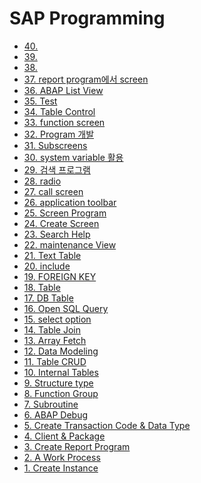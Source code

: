 # SAP Programming
- [40. ]()
- [39. ]()
- [38. ](https://www.notion.so/37-f230d1b74f1b426c8df764566d42708b)
- [37. report program에서 screen](https://www.notion.so/36-ca31e6c5fa1a4949bc2d0a26d2dea6b6)
- [36. ABAP List View](https://www.notion.so/35-0292a2c23b29406191c519fd8f63dc6d)
- [35. Test]()
- [34. Table Control](https://www.notion.so/34-ae59b73cf6914450bc22cb3dc293534e)
- [33. function screen ](https://www.notion.so/33-function-screen-0eef4dba34244548a6178c95ba14cc63)
- [32. Program 개발 ]()
- [31. Subscreens](https://www.notion.so/31-Subscreens-7b8ded7a746245a79dbfac088cad5725)
- [30. system variable 활용](https://www.notion.so/30-system-variable-6217803d729f4749944ba65170b20470)
- [29. 검색 프로그램 ](https://www.notion.so/29-b9b21336806943eba9b5356df0563043)
- [28. radio](https://www.notion.so/28-radio-0ff2619619f64d8ba57341f06439fb0a)
- [27. call screen](https://www.notion.so/27-call-screen-ff07764c514245828756ff13d810c8ec)
- [26. application toolbar](https://www.notion.so/26-application-toolbar-eed512b10edc45fa963dd6d79f3beab4)
- [25. Screen Program](https://www.notion.so/25-screen-program-e6d725c2b53b4c4390d14c038a4cbbc9)
- [24. Create Screen ](https://www.notion.so/24-create-screen-ef521830877e4610be5bcbd2deef82e8)
- [23. Search Help](https://www.notion.so/23-search-help-b86e98b5dafc49179422111ac226ad0d)
- [22. maintenance View](https://www.notion.so/22-maintenance-view-8570d372342e41958313a1ee3c14d3ea)
- [21. Text Table](https://www.notion.so/21-Text-Table-86d7bca35755464cb1d1b867c234b7b4)
- [20. include](https://www.notion.so/20-include-0d39b22f8f644633a97a031c282c6871)
- [19. FOREIGN KEY](https://www.notion.so/19-7a29590e90d2473b919340ae1c640c74)
- [18. Table](https://www.notion.so/18-73486f2f4e934545a6cc37274a0eee76)
- [17. DB Table](https://www.notion.so/17-DB-table-75bb9c89279a4e148651a5291adbb7bb)
- [16. Open SQL Query](https://www.notion.so/16-ABAP-Open-SQL-Query-7f33d52ae91b4d1baa8b2778abcb4267)
- [15. select option ](https://www.notion.so/15-select-option-72ea4ae6e0454a16833ebea6213d6465)
- [14. Table Join ](https://www.notion.so/14-0b46ed6b5b36460cb3de469b356e36ff)
- [13. Array Fetch](https://www.notion.so/13-e93b0ef36ef440dc98bba6678e022e52)
- [12. Data Modeling](https://www.notion.so/12-DATA-MODELING-375140f42e694674943741d7f51949f3)
- [11. Table CRUD](https://www.notion.so/11-Table-CRUD-69d7d917b5e0419ca84cb16db22b353c)
- [10. Internal Tables](https://www.notion.so/10-Internal-Tables-9ef0631179da48e88b722f3f860b806c)
- [ 9. Structure type ](https://www.notion.so/9-local-structure-type-631ed53ff95a47ecb75c256f84775429)
- [ 8. Function Group ](https://www.notion.so/8-Function-Group-2355f1c2f8254cf8bb5fe667977ae8f5)
- [ 7. Subroutine ](https://www.notion.so/7-Subroutine-6b51e8e7876841578f779d68ddba2a0c)
- [ 6. ABAP Debug ](https://www.notion.so/6-ABAP-Debugger-0c410e4b1aa4473fbba1398aab5f322b)
- [ 5. Create Transaction Code & Data Type](https://www.notion.so/5-Create-Transaction-Code-Data-Type-ac89aee370d84b62a5589878dd917f67)
- [ 4. Client & Package](https://www.notion.so/4-Client-Package-90d441d61f144914a3c89eea1e84e28f)
- [ 3. Create Report Program](https://www.notion.so/3-Create-Report-Program-bfb9eaebd09d4dd8af4640d3faeef35c)
- [ 2. A Work Process](https://www.notion.so/2-a-Work-Process-135af4a789f147ff94f2cafe6871b99b)
- [ 1. Create Instance](https://www.notion.so/1-c22e15ead0c64bc5aabe7b6534c1a388)





